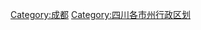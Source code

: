 [Category:成都](https://zh.wikipedia.org/wiki/Category:成都 "wikilink")
[Category:四川各市州行政区划](https://zh.wikipedia.org/wiki/Category:四川各市州行政区划 "wikilink")